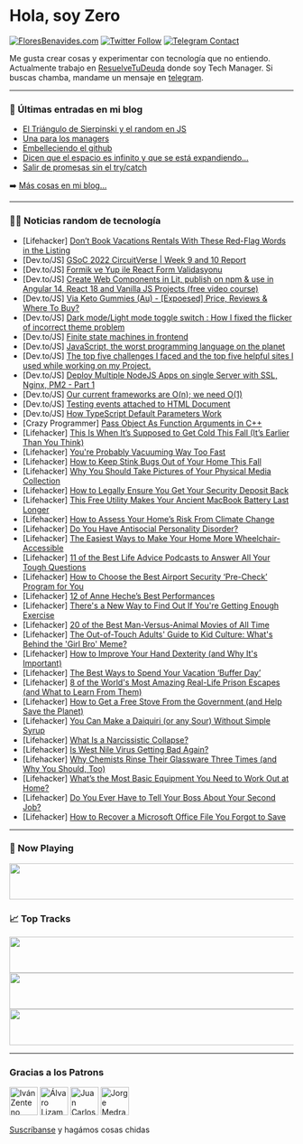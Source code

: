 # Hola, soy Zero

[![FloresBenavides.com](https://img.shields.io/website?down_message=oops&label=MiBlog&style=for-the-badge&up_message=online&url=https%3A%2F%2Ffloresbenavides.com)](https://floresbenavides.com) [![Twitter Follow](https://img.shields.io/twitter/follow/ZeroDragon?color=%231DA1F2&label=Follow&logo=twitter&logoColor=ffffff&style=for-the-badge)](https://twitter.com/zerodragon) [![Telegram Contact](https://img.shields.io/badge/escr%C3%ADbeme-ZeroDragon-%2326A5E4?style=for-the-badge&logo=telegram)](https://t.me/zerodragon)

Me gusta crear cosas y experimentar con tecnología que no entiendo.
Actualmente trabajo en [ResuelveTuDeuda](http://github.com/resuelve) donde soy Tech Manager.
Si buscas chamba, mandame un mensaje en [telegram](https://t.me/zerodragon).

---

### 📕 Últimas entradas en mi blog
<!-- BLOG-POST-LIST:START -->
- [El Triángulo de Sierpinski y el random en JS](https://floresbenavides.com/el-triangulo-de-sierpinski-y-el-random-en-js/)
- [Una para los managers](https://floresbenavides.com/una-para-los-managers/)
- [Embelleciendo el github](https://floresbenavides.com/embelleciendo-el-github/)
- [Dicen que el espacio es infinito y que se está expandiendo…](https://floresbenavides.com/dicen-que-el-espacio-es-infinito-y-que-se-esta-expandiendo/)
- [Salir de promesas sin el try/catch](https://floresbenavides.com/salir-de-promesas-sin-el-try-catch/)
<!-- BLOG-POST-LIST:END -->

➡️ [Más cosas en mi blog...](https://floresbenavides.com)

---

### 👨‍💻 Noticias random de tecnología
<!-- TECH-POSTS:START -->
- [Lifehacker] [Don’t Book Vacations Rentals With These Red-Flag Words in the Listing](https://lifehacker.com/don-t-book-vacations-rentals-with-these-red-flag-words-1849429494)
- [Dev.to/JS] [GSoC 2022 CircuitVerse | Week 9 and 10 Report](https://dev.to/vedantjain03/gsoc-2022-circuitverse-week-9-and-10-report-3e4p)
- [Dev.to/JS] [Formik ve Yup ile React Form Validasyonu](https://dev.to/berkanyldrim/formik-ve-yup-ile-react-form-validasyonu-206o)
- [Dev.to/JS] [Create Web Components in Lit, publish on npm &amp; use in Angular 14, React 18 and Vanilla JS Projects &lpar;free video course&rpar;](https://dev.to/fabiobiondi/create-web-components-in-lit-publish-on-npm-use-in-angular-14-react-18-and-vanilla-js-projects-free-video-course-54h6)
- [Dev.to/JS] [Via Keto Gummies &lpar;Au&rpar; - [Expoesed] Price, Reviews &amp; Where To Buy?](https://dev.to/viaketo68252767/via-keto-gummies-au-expoesed-price-reviews-where-to-buy-2bbn)
- [Dev.to/JS] [Dark mode/Light mode toggle switch : How I fixed the flicker of incorrect theme problem](https://dev.to/tusharshahi/react-nextjs-dark-mode-theme-switcher-how-i-fixed-my-flicker-problem-5b54)
- [Dev.to/JS] [Finite state machines in frontend](https://dev.to/shreyvijayvargiya/finite-state-machines-in-frontend-cmp)
- [Dev.to/JS] [JavaScript, the worst programming language on the planet](https://dev.to/polterguy/javascript-the-worst-programming-language-on-the-planet-a5n)
- [Dev.to/JS] [The top five challenges I faced and the top five helpful sites I used while working on my Project.](https://dev.to/jordankeen20/the-top-five-challenges-i-faced-and-the-top-five-helpful-sites-i-used-while-working-on-my-project-52ki)
- [Dev.to/JS] [Deploy Multiple NodeJS Apps on single Server with SSL, Nginx, PM2 - Part 1](https://dev.to/ranjan/deploy-multiple-nodejs-apps-on-single-server-with-ssl-nginx-pm2-part-1-4841)
- [Dev.to/JS] [Our current frameworks are O&lpar;n&rpar;; we need O&lpar;1&rpar;](https://dev.to/mehdi1/our-current-frameworks-are-on-we-need-o1-3a4d)
- [Dev.to/JS] [Testing events attached to HTML Document](https://dev.to/andrewmiroshnichenko/testing-events-attached-to-html-document-4o9o)
- [Dev.to/JS] [How TypeScript Default Parameters Work](https://dev.to/smpnjn/how-typescript-default-parameters-work-2173)
- [Crazy Programmer] [Pass Object As Function Arguments in C++](https://www.thecrazyprogrammer.com/2022/08/object-as-function-arguments-in-c.html)
- [Lifehacker] [This Is When It’s Supposed to Get Cold This Fall &lpar;It’s Earlier Than You Think&rpar;](https://lifehacker.com/this-is-when-it-s-supposed-to-get-cold-this-fall-it-s-1849429647)
- [Lifehacker] [You&#39;re Probably Vacuuming Way Too Fast](https://lifehacker.com/youre-probably-vacuuming-way-too-fast-1849429518)
- [Lifehacker] [How to Keep Stink Bugs Out of Your Home This Fall](https://lifehacker.com/how-to-keep-stink-bugs-out-of-your-home-this-fall-1849429731)
- [Lifehacker] [Why You Should Take Pictures of Your Physical Media Collection](https://lifehacker.com/why-you-should-take-pictures-of-your-physical-media-col-1849435922)
- [Lifehacker] [How to Legally Ensure You Get Your Security Deposit Back](https://lifehacker.com/how-to-legally-ensure-you-get-your-security-deposit-bac-1849435017)
- [Lifehacker] [This Free Utility Makes Your Ancient MacBook Battery Last Longer](https://lifehacker.com/this-free-utility-makes-your-ancient-macbook-battery-la-1849434686)
- [Lifehacker] [How to Assess Your Home’s Risk From Climate Change](https://lifehacker.com/how-to-assess-your-home-s-risk-from-climate-change-1849428527)
- [Lifehacker] [Do You Have Antisocial Personality Disorder?](https://lifehacker.com/do-you-have-antisocial-personality-disorder-1849434758)
- [Lifehacker] [The Easiest Ways to Make Your Home More Wheelchair-Accessible](https://lifehacker.com/the-easiest-ways-to-make-your-home-more-wheelchair-acce-1849434466)
- [Lifehacker] [11 of the Best Life Advice Podcasts to Answer All Your Tough Questions](https://lifehacker.com/11-of-the-best-life-advice-podcasts-to-answer-all-your-1849434919)
- [Lifehacker] [How to Choose the Best Airport Security ‘Pre-Check’ Program for You](https://lifehacker.com/how-to-choose-the-best-airport-security-pre-check-pro-1849433015)
- [Lifehacker] [12 of Anne Heche’s Best Performances](https://lifehacker.com/12-of-anne-heche-s-best-performances-1849428022)
- [Lifehacker] [There&#39;s a New Way to Find Out If You&#39;re Getting Enough Exercise](https://lifehacker.com/theres-a-new-way-to-find-out-if-youre-getting-enough-ex-1849433948)
- [Lifehacker] [20 of the Best Man-Versus-Animal Movies of All Time](https://lifehacker.com/20-of-the-best-man-versus-animal-movies-of-all-time-1849416999)
- [Lifehacker] [The Out-of-Touch Adults&#39; Guide to Kid Culture: What&#39;s Behind the &#39;Girl Bro&#39; Meme?](https://lifehacker.com/the-out-of-touch-adults-guide-to-kid-culture-whats-beh-1849432598)
- [Lifehacker] [How to Improve Your Hand Dexterity &lpar;and Why It&#39;s Important&rpar;](https://lifehacker.com/how-to-improve-your-hand-dexterity-and-why-its-importa-1849432227)
- [Lifehacker] [The Best Ways to Spend Your Vacation ‘Buffer Day’](https://lifehacker.com/the-best-ways-to-spend-your-vacation-buffer-day-1849433148)
- [Lifehacker] [8 of the World&#39;s Most Amazing Real-Life Prison Escapes &lpar;and What to Learn From Them&rpar;](https://lifehacker.com/8-of-the-worlds-most-amazing-real-life-prison-escapes-1849427379)
- [Lifehacker] [How to Get a Free Stove From the Government &lpar;and Help Save the Planet&rpar;](https://lifehacker.com/how-to-get-a-free-stove-from-the-government-and-help-s-1849431130)
- [Lifehacker] [You Can Make a Daiquiri &lpar;or any Sour&rpar; Without Simple Syrup](https://lifehacker.com/you-can-make-a-daiquiri-or-any-sour-without-simple-sy-1849431540)
- [Lifehacker] [What Is a Narcissistic Collapse?](https://lifehacker.com/what-is-a-narcissistic-collapse-1849430424)
- [Lifehacker] [Is West Nile Virus Getting Bad Again?](https://lifehacker.com/is-west-nile-virus-getting-bad-again-1849430973)
- [Lifehacker] [Why Chemists Rinse Their Glassware Three Times &lpar;and Why You Should, Too&rpar;](https://lifehacker.com/why-chemists-rinse-their-glassware-three-times-and-why-1849430516)
- [Lifehacker] [What’s the Most Basic Equipment You Need to Work Out at Home?](https://lifehacker.com/what-s-the-most-basic-equipment-you-need-to-work-out-at-1849430354)
- [Lifehacker] [Do You Ever Have to Tell Your Boss About Your Second Job?](https://lifehacker.com/do-you-ever-have-to-tell-your-boss-about-your-second-jo-1849424698)
- [Lifehacker] [How to Recover a Microsoft Office File You Forgot to Save](https://lifehacker.com/how-to-recover-a-microsoft-office-file-you-forgot-to-sa-1849429735)<!-- TECH-POSTS:END -->

---

### 🎵 Now Playing
<a href="https://spotify-now-playing-dun.vercel.app/now-playing?open"><img src="https://spotify-now-playing-dun.vercel.app/now-playing" width="540" height="64"></a>

### 📈 Top Tracks
<a href="https://spotify-now-playing-dun.vercel.app/top-tracks?i=1&open"><img src="https://spotify-now-playing-dun.vercel.app/top-tracks?i=1" width="540" height="64"></a>
<a href="https://spotify-now-playing-dun.vercel.app/top-tracks?i=2&open"><img src="https://spotify-now-playing-dun.vercel.app/top-tracks?i=2" width="540" height="64"></a>
<a href="https://spotify-now-playing-dun.vercel.app/top-tracks?i=3&open"><img src="https://spotify-now-playing-dun.vercel.app/top-tracks?i=3" width="540" height="64"></a>

---

### Gracias a los Patrons
[<img src="https://avatars.githubusercontent.com/u/243380?v=4" alt="Iván Zenteno" width="50px">](https://github.com/k001) [<img src="https://avatars.githubusercontent.com/u/19955639?v=4" alt="Álvaro Lizama" width="50px">](https://github.com/alvarolizama) [<img src="https://avatars.githubusercontent.com/u/2718753?v=4" alt="Juan Carlos Ruiz" width="50px">](https://github.com/JuanCrg90) [<img src="https://avatars.githubusercontent.com/u/37025?v=4" alt="Jorge Medrano" width="50px">](https://github.com/h1pp1e) 

[Suscríbanse](https://www.patreon.com/zerodragon) y hagámos cosas chidas
